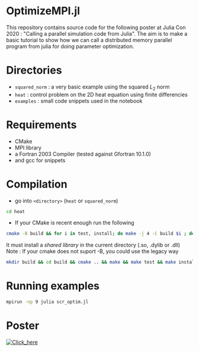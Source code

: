 # OptimizeMPI.jl

This repository contains source code for the following poster at Julia Con 2020 : 
"Calling a parallel simulation code from Julia". The aim is to make a basic tutorial
to show how we can call a distributed memory parallel program from julia for
doing parameter optimization. 

# Directories
- `squared_norm` : a very basic example using the squared $L_2$ norm
- `heat` : control problem on the 2D heat equation using finite differencies
- `examples` : small code snippets used in the notebook
# Requirements 

- CMake 
- MPI library
- a Fortran 2003 Compiler (tested against Gfortran 10.1.0)
- and gcc for snippets

# Compilation
- go into `<directory>` (`heat` or `squared_norm`)
```bash
cd heat
```
- If your CMake is recent enough run the following
```bash
cmake -B build && for i in test, install; do make -j 4 -C build $i ; done
```
It must install a *shared library* in the current directory (.so, .dylib or .dll)
Note : If your cmake does not suport -B, you could use the legacy way

```bash
mkdir build && cd build && cmake .. && make && make test && make install && cd ..
```
# Running examples
```bash
mpirun -np 9 julia scr_optim.jl
```
# Poster
[![Click_here](https://raw.githubusercontent.com/jupyter/design/master/logos/Badges/nbviewer_badge.svg)](https://nbviewer.jupyter.org/github/aitzkora/OptimizeMPI.jl/blob/master/calling_a_parallel_code.ipynb?flush_cache=true)
